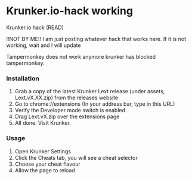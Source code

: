 # Krunker.io-hack working
Krunker.io hack (READ)

!!NOT BY ME!!  I am just posting whatever hack that works here.
If it is not working, wait and I will update

Tampermonkey does not work anymore krunker has blocked tampermonkey.


### Installation
1. Grab a copy of the latest Krunker Lext release (under assets, Lext.vX.XX.zip) from the releases website
2. Go to chrome://extensions (In your address bar, type in this URL)
3. Verify the Developer mode switch is enabled
4. Drag Lext.vX.zip over the extensions page
5. All done. Visit Krunker.

### Usage
1. Open Krunker Settings
2. Click the Cheats tab, you will see a cheat selector
3. Choose your cheat flavour
4. Allow the page to reload
